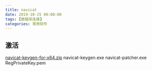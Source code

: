 ```yaml
---
title: navicat
date: 2019-10-25 00:00:00
tags: [数据库连接]
categories: 常用软件
---
```


## 激活
[navicat-keygen-for-x64.zip](https://github.com/DoubleLabyrinth/navicat-keygen)
navicat-keygen.exe
navicat-patcher.exe
RegPrivateKey.pem